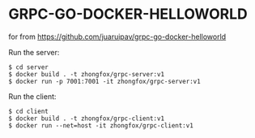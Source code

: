 # GRPC-GO-DOCKER-HELLOWORLD


for from https://github.com/juaruipav/grpc-go-docker-helloworld

Run the server:
```
$ cd server 
$ docker build . -t zhongfox/grpc-server:v1
$ docker run -p 7001:7001 -it zhongfox/grpc-server:v1
```


Run the client:
```
$ cd client 
$ docker build . -t zhongfox/grpc-client:v1
$ docker run --net=host -it zhongfox/grpc-client:v1
```

